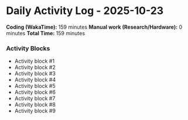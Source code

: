 # Daily Activity Log - 2025-10-23

**Coding (WakaTime):** 159 minutes
**Manual work (Research/Hardware):** 0 minutes
**Total Time:** 159 minutes

### Activity Blocks
- Activity block #1
- Activity block #2
- Activity block #3
- Activity block #4
- Activity block #5
- Activity block #6
- Activity block #7
- Activity block #8
- Activity block #9
